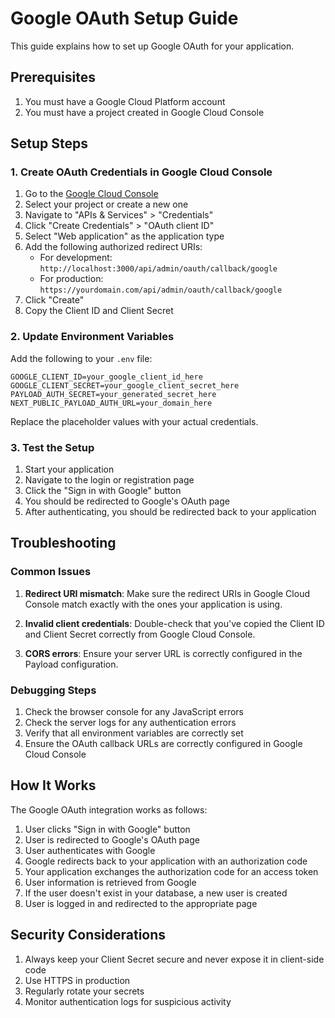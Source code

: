 # Google OAuth Setup Guide

This guide explains how to set up Google OAuth for your application.

## Prerequisites

1. You must have a Google Cloud Platform account
2. You must have a project created in Google Cloud Console

## Setup Steps

### 1. Create OAuth Credentials in Google Cloud Console

1. Go to the [Google Cloud Console](https://console.cloud.google.com/)
2. Select your project or create a new one
3. Navigate to "APIs & Services" > "Credentials"
4. Click "Create Credentials" > "OAuth client ID"
5. Select "Web application" as the application type
6. Add the following authorized redirect URIs:
   - For development: `http://localhost:3000/api/admin/oauth/callback/google`
   - For production: `https://yourdomain.com/api/admin/oauth/callback/google`
7. Click "Create"
8. Copy the Client ID and Client Secret

### 2. Update Environment Variables

Add the following to your `.env` file:

```env
GOOGLE_CLIENT_ID=your_google_client_id_here
GOOGLE_CLIENT_SECRET=your_google_client_secret_here
PAYLOAD_AUTH_SECRET=your_generated_secret_here
NEXT_PUBLIC_PAYLOAD_AUTH_URL=your_domain_here
```

Replace the placeholder values with your actual credentials.

### 3. Test the Setup

1. Start your application
2. Navigate to the login or registration page
3. Click the "Sign in with Google" button
4. You should be redirected to Google's OAuth page
5. After authenticating, you should be redirected back to your application

## Troubleshooting

### Common Issues

1. **Redirect URI mismatch**: Make sure the redirect URIs in Google Cloud Console match exactly with the ones your application is using.

2. **Invalid client credentials**: Double-check that you've copied the Client ID and Client Secret correctly from Google Cloud Console.

3. **CORS errors**: Ensure your server URL is correctly configured in the Payload configuration.

### Debugging Steps

1. Check the browser console for any JavaScript errors
2. Check the server logs for any authentication errors
3. Verify that all environment variables are correctly set
4. Ensure the OAuth callback URLs are correctly configured in Google Cloud Console

## How It Works

The Google OAuth integration works as follows:

1. User clicks "Sign in with Google" button
2. User is redirected to Google's OAuth page
3. User authenticates with Google
4. Google redirects back to your application with an authorization code
5. Your application exchanges the authorization code for an access token
6. User information is retrieved from Google
7. If the user doesn't exist in your database, a new user is created
8. User is logged in and redirected to the appropriate page

## Security Considerations

1. Always keep your Client Secret secure and never expose it in client-side code
2. Use HTTPS in production
3. Regularly rotate your secrets
4. Monitor authentication logs for suspicious activity